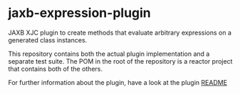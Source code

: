 # jaxb-expression-plugin
JAXB XJC plugin to create methods that evaluate arbitrary expressions on a generated class instances.

This repository contains both the actual plugin implementation and a separate test suite.
The POM in the root of the repository is a reactor project that contains both of the others.

For further information about the plugin, have a look at the plugin [README](https://github.com/mklemm/jaxb-expression-plugin/blob/master/plugin/README.md)

